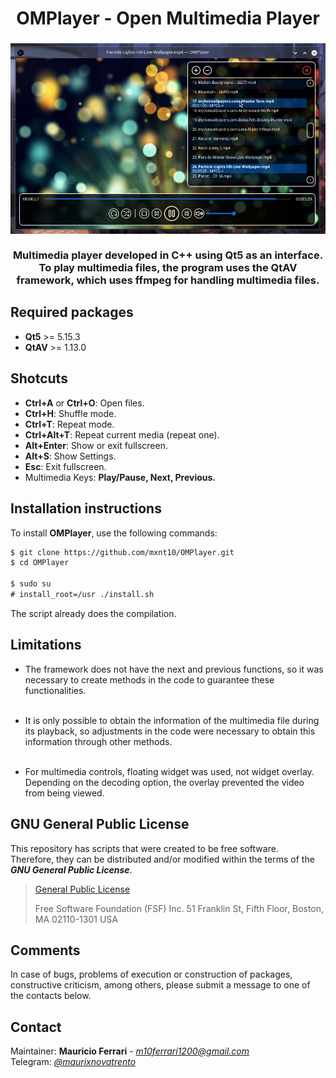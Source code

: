 <h1 align="center">
    OMPlayer - Open Multimedia Player
</h1>
<h3 align="center">
    <a><img src="https://raw.githubusercontent.com/mxnt10/OMPlayer/master/preview/preview.png" alt=""></a>
    <br/><br/>
    Multimedia player developed in C++ using Qt5 as an interface.
    To play multimedia files, the program uses the QtAV framework,
    which uses ffmpeg for handling multimedia files.
</h3>

<h2> Required packages </h2>

- <b>Qt5</b> >= 5.15.3
- <b>QtAV</b> >= 1.13.0

<h2> Shotcuts </h2>

- <b>Ctrl+A</b> or <b>Ctrl+O</b>: Open files.
- <b>Ctrl+H</b>: Shuffle mode.
- <b>Ctrl+T</b>: Repeat mode.
- <b>Ctrl+Alt+T</b>: Repeat current media (repeat one).
- <b>Alt+Enter</b>: Show or exit fullscreen.
- <b>Alt+S</b>: Show Settings.
- <b>Esc</b>: Exit fullscreen.
- Multimedia Keys: <b>Play/Pause, Next, Previous.</b>

<h2> Installation instructions </h2>

To install <b>OMPlayer</b>, use the following commands:
```diff
$ git clone https://github.com/mxnt10/OMPlayer.git
$ cd OMPlayer

$ sudo su
# install_root=/usr ./install.sh
```
The script already does the compilation.

<h2> Limitations </h2>

- The framework does not have the next and previous functions,
so it was necessary to create methods in the code to guarantee these functionalities.
<br/><br/>

- It is only possible to obtain the information of the multimedia file during its playback,
so adjustments in the code were necessary to obtain this information through other methods.
  <br/><br/>

- For multimedia controls, floating widget was used, not widget overlay. Depending on the decoding option,
the overlay prevented the video from being viewed.

<h2> GNU General Public License </h2>

This repository has scripts that were created to be free software.<br/>
Therefore, they can be distributed and/or modified within the terms of the <b><i>GNU General Public License</i></b>.

>
>[General Public License](https://pt.wikipedia.org/wiki/GNU_General_Public_License)
>
> Free Software Foundation (FSF) Inc. 51 Franklin St, Fifth Floor, Boston, MA 02110-1301 USA

<h2> Comments </h2>

In case of bugs, problems of execution or construction of packages, constructive criticism, among others,
please submit a message to one of the contacts below.

<h2> Contact </h2>

Maintainer: <b>Mauricio Ferrari</b> - <a href=""><i>m10ferrari1200@gmail.com</i></a><br/>
Telegram: <a href=""><i>@maurixnovatrento</i></a><br/>
